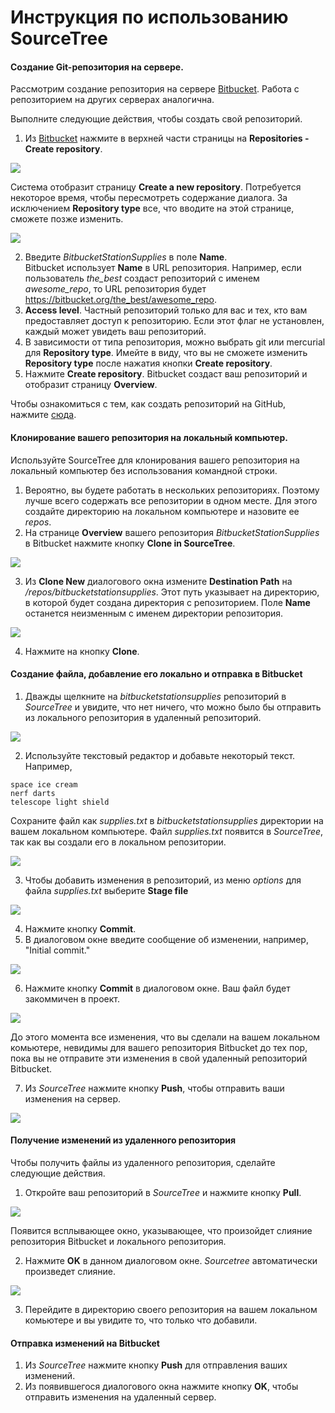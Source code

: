   # Инструкция по использованию SourceTree

#### Создание Git-репозитория на сервере.

Рассмотрим создание репозитория на сервере [Bitbucket](https://bitbucket.org).
Работа с репозиторием на других серверах аналогична.

Выполните следующие действия, чтобы создать свой репозиторий.

1. Из [Bitbucket](https://bitbucket.org) нажмите в верхней части страницы на **Repositories - Create repository**.

<img
  src="img/create_repository.png"
/>

Система отобразит страницу **Create a new repository**. Потребуется некоторое время, чтобы пересмотреть содержание диалога. За исключением **Repository type** все, что вводите на этой странице, сможете позже изменить.

<img
  src="img/create_new_repo3.png"
/>

2. Введите *BitbucketStationSupplies* в поле **Name**. <br/>
Bitbucket использует **Name** в URL репозитория. Например, если пользователь *the_best* создаст репозиторий с именем *awesome_repo*, то URL репозитория будет https://bitbucket.org/the_best/awesome_repo.
3. **Access level**. Частный репозиторий только для вас и тех, кто вам предоставляет доступ к репозиторию. Если этот флаг не установлен, каждый может увидеть ваш репозиторий.
4. В зависимости от типа репозитория, можно выбрать git или mercurial для **Repository type**. Имейте в виду, что вы не сможете изменить **Repository type** после нажатия кнопки **Create repository**.
5. Нажмите  **Create repository**.
Bitbucket создаст ваш репозиторий и отобразит страницу **Overview**.

Чтобы ознакомиться с тем, как создать репозиторий на GitHub, нажмите [сюда](https://help.github.com/articles/create-a-repo/).

#### Клонирование вашего репозитория на локальный компьютер.

Используйте SourceTree для клонирования вашего репозитория на локальный компьютер без использования командной строки.

1. Вероятно, вы будете работать в нескольких репозиториях. Поэтому лучше всего содержать все репозитории в одном месте. Для этого создайте директорию на локальном компьютере и назовите ее *repos*.
2. На странице **Overview** вашего репозитория *BitbucketStationSupplies* в Bitbucket нажмите кнопку **Clone in SourceTree**.

<img
  src="img/sourcetree_bbclone.png"
/>

3. Из **Clone New** диалогового окна измените **Destination Path** на *<local directory>/repos/bitbucketstationsupplies*. Этот путь указывает на директорию, в которой будет создана директория с репозиторием. Поле **Name** останется неизменным с именем директории репозитория.

<img
  src="img/git_clone_st.png"
/>

4. Нажмите на кнопку **Clone**.

#### Создание файла, добавление его локально и отправка в Bitbucket

1. Дважды щелкните на *bitbucketstationsupplies* репозиторий в *SourceTree* и увидите, что нет ничего, что можно было бы отправить из локального репозитория в удаленный репозиторий.

<img
  src="img/sourcetree_nothing.png"
/>

2. Используйте текстовый редактор и добавьте некоторый текст. Например,
```
space ice cream
nerf darts
telescope light shield
```

Сохраните файл как *supplies.txt* в *bitbucketstationsupplies* директории на вашем локальном компьютере. Файл *supplies.txt* появится в *SourceTree*, так как вы создали его в локальном репозитории.

<img
  src="img/sourcetree_added.png"
/>

3. Чтобы добавить изменения в репозиторий, из меню *options* для файла *supplies.txt* выберите **Stage file**

<img
  src="img/files_stage_git.png"
/>

4. Нажмите кнопку **Commit**.
5. В диалоговом окне введите сообщение об изменении, например, "Initial commit."

<img
  src="img/sourcetree_message.png"
/>

6. Нажмите кнопку **Commit** в диалоговом окне. Ваш файл будет закоммичен в проект.

<img
  src="img/sourcetree_committed.png"
/>

До этого момента все изменения, что вы сделали на вашем локальном комьютере, невидимы для вашего репозитория Bitbucket до тех пор, пока вы не отправите эти изменения в свой удаленный репозиторий Bitbucket.


7. Из *SourceTree* нажмите кнопку **Push**, чтобы отправить ваши изменения на сервер.

<img
  src="img/git_st_push.png"
/>

#### Получение изменений из удаленного репозитория

Чтобы получить файлы из удаленного репозитория, сделайте следующие действия.

1. Откройте ваш репозиторий в *SourceTree* и нажмите кнопку **Pull**.

<img
  src="img/git_st_push.png"
/>

Появится всплывающее окно, указывающее, что произойдет слияние репозитория Bitbucket и локального репозитория.

2. Нажмите **OK** в данном диалоговом окне. *Sourcetree* автоматически произведет слияние.


<img
  src="img/git_postpull_st.png"
/>

3. Перейдите в директорию своего репозитория на вашем локальном комьютере и вы увидите то, что только что добавили.


#### Отправка изменений на Bitbucket

1. Из *SourceTree* нажмите кнопку **Push** для отправления ваших изменений.
2. Из появившегося диалогового окна нажмите кнопку **OK**, чтобы отправить изменения на удаленный сервер.














